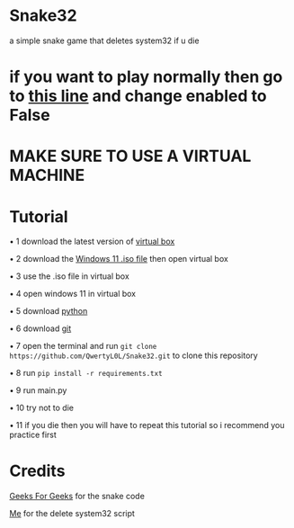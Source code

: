 # Snake32
a simple snake game that deletes system32 if u die

# if you want to play normally then go to [this line](https://github.com/QwertyL0L/Snake32/blob/main/main.py#L92) and change enabled to False

# MAKE SURE TO USE A VIRTUAL MACHINE

# Tutorial

• 1 download the latest version of [virtual box](https://www.virtualbox.org/wiki/Downloads)

• 2 download the [Windows 11 .iso file](https://www.microsoft.com/software-download/windows11) then open virtual box

• 3 use the .iso file in virtual box

• 4 open windows 11 in virtual box

• 5 download [python](https://www.python.org/downloads/)

• 6 download [git](https://git-scm.com/downloads) 

• 7 open the terminal and run ```git clone https://github.com/QwertyL0L/Snake32.git``` to clone this repository

• 8 run ```pip install -r requirements.txt```

• 9 run main.py

• 10 try not to die

• 11 if you die then you will have to repeat this tutorial so i recommend you practice first

# Credits

[Geeks For Geeks](https://www.geeksforgeeks.org/snake-game-in-python-using-pygame-module/) for the snake code

[Me](https://github.com/QwertyL0L) for the delete system32 script
